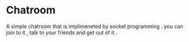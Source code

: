 # Chatroom
A simple chatroom that is implimeneted by socket programming .
you can join to it , talk to your friends and get out of it .
